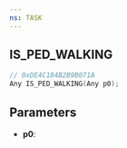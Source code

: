 ```yaml
---
ns: TASK
---
```

## IS_PED_WALKING

```c
// 0xDE4C184B2B9B071A
Any IS_PED_WALKING(Any p0);
```

## Parameters
* **p0**:
